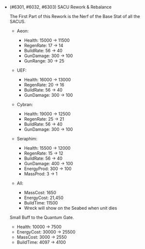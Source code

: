 - (#6301, #6032, #6303) SACU Rework & Rebalance

  The First Part of this Rework is the Nerf of the Base Stat of all the SACUS.

  - Aeon:

    - Health: 15000 -> 11500
    - RegenRate: 17 -> 14
    - BuildRate: 56 -> 40
    - GunDamage: 300 -> 100
    - GunRange: 30 -> 25

  - UEF:

    - Health: 16000 -> 13000
    - RegenRate: 20 -> 16
    - BuildRate: 56 -> 40
    - GunDamage: 300 -> 100

  - Cybran:

    - Health: 19000 -> 12500
    - RegenRate: 25 -> 21
    - BuildRate: 56 -> 40
    - GunDamage: 300 -> 100

  - Seraphim:

    - Health: 15500 -> 12000
    - RegenRate: 15 -> 12
    - BuildRate: 56 -> 40
    - GunDamage: 400 -> 100
    - EnergyProd: 300 -> 100
    - MassProd: 3 -> 1

  - All:
    - MassCost: 1650
    - EnergyCost: 21,450
    - BuildTime: 11500
    - Wreck will show on the Seabed when unit dies

  Small Buff to the Quantum Gate.

  - Health: 10000 -> 7500
  - EnergyCost: 30000 -> 25500
  - MassCost: 3000 -> 2550
  - BuildTime: 4097 -> 4100
